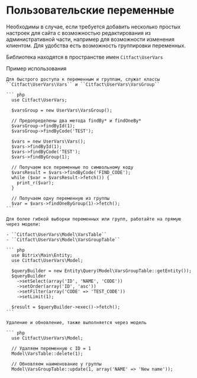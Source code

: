 Пользовательские переменные
=========

Необходимы в случае, если требуется добавить несколько простых настроек для сайта с возможностью редактирования из
административной части, например для возможности изменения клиентом. Для удобства есть возможность группировки переменных.

Библиотека находятся в пространстве имен ``Citfact\UserVars``

Пример использования
~~~~~~~~~~
Для быстрого доступа к переменным и группам, служат классы ``Citfact\UserVars\Vars`` и ``Citfact\UserVars\VarsGroup``

``` php
  use Citfact\UserVars;

  $varsGroup = new UserVars\VarsGroup();

  // Предопределены два метода findBy* и findOneBy*
  $varsGroup->findById(1);
  $varsGroup->findByCode('TEST');

  $vars = new UserVars\Vars();
  $vars->findById(1);
  $vars->findByCode('TEST');
  $vars->findByGroup(1);

  // Получаем все переменные по символьному коду
  $varsResult = $vars->findByCode('FIND_CODE');
  while ($var = $varsResult->fetch()) {
    print_r($var);
  }

  // Получаем одну переменную из группы
  $var = $vars->findOneByGroup(1)->fetch();
```

Для более гибкой выборки переменных или групп, работайте на прямую через модели:

- ``Citfact\UserVars\Model\VarsTable``
- ``Citfact\UserVars\Model\VarsGroupTable``

``` php
  use Bitrix\Main\Entity;
  use Citfact\UserVars\Model;

  $queryBuilder = new Entity\Query(Model\VarsGroupTable::getEntity());
  $queryBuilder
    ->setSelect(array('ID', 'NAME', 'CODE'))
    ->setOrder(array('ID', 'asc'))
    ->setFilter(array('CODE' => 'TEST_CODE'))
    ->setLimit(1);

  $result = $queryBuilder->exec()->fetch();
```

Удаление и обновление, также выполняется через модель

``` php
  use Citfact\UserVars\Model;

  // Удаляем переменную с ID = 1
  Model\VarsTable::delete(1);

  // Обновляем наименование у группы
  Model\VarsGroupTable::update(1, array('NAME' => 'New name'));
